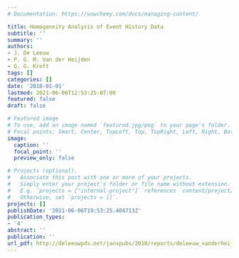 ```yaml
---
# Documentation: https://wowchemy.com/docs/managing-content/

title: Homogeneity Analysis of Event History Data
subtitle: ''
summary: ''
authors:
- J. De Leeuw
- P. G. M. Van der Heijden
- G. G. Kreft
tags: []
categories: []
date: '2010-01-01'
lastmod: 2021-06-06T12:53:25-07:00
featured: false
draft: false

# Featured image
# To use, add an image named `featured.jpg/png` to your page's folder.
# Focal points: Smart, Center, TopLeft, Top, TopRight, Left, Right, BottomLeft, Bottom, BottomRight.
image:
  caption: ''
  focal_point: ''
  preview_only: false

# Projects (optional).
#   Associate this post with one or more of your projects.
#   Simply enter your project's folder or file name without extension.
#   E.g. `projects = ["internal-project"]` references `content/project/deep-learning/index.md`.
#   Otherwise, set `projects = []`.
projects: []
publishDate: '2021-06-06T19:53:25.404713Z'
publication_types:
- '4'
abstract: ''
publication: ''
url_pdf: http://deleeuwpdx.net/janspubs/2010/reports/deleeuw_vanderheijden_kreft_R_10.pdf
---
```

